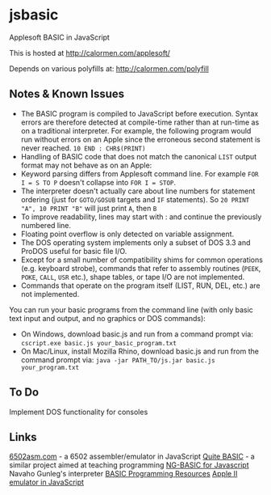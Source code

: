 jsbasic
=======

Applesoft BASIC in JavaScript

This is hosted at http://calormen.com/applesoft/ 

Depends on various polyfills at: http://calormen.com/polyfill

Notes & Known Issues
--------------------
* The BASIC program is compiled to JavaScript before execution. Syntax errors are therefore detected at compile-time rather than at run-time as on a traditional interpreter. For example, the following program would run without errors on an Apple since the erroneous second statement is never reached. `10 END : CHR$(PRINT)`
* Handling of BASIC code that does not match the canonical `LIST` output format may not behave as on an Apple:
* Keyword parsing differs from Applesoft command line. For example `FOR I = S TO P` doesn't collapse into `FOR I = STOP`.
* The interpreter doesn't actually care about line numbers for statement ordering (just for `GOTO/GOSUB` targets and `IF` statements). So `20 PRINT "A", 10 PRINT "B"` will just print `A`, then `B`
* To improve readability, lines may start with : and continue the previously numbered line.
* Floating point overflow is only detected on variable assignment.
* The DOS operating system implements only a subset of DOS 3.3 and ProDOS useful for basic file I/O.
* Except for a small number of compatibility shims for common operations (e.g. keyboard strobe), commands that refer to assembly routines (`PEEK`, `POKE`, `CALL`, `USR` etc.), shape tables, or tape I/O are not implemented.
* Commands that operate on the program itself (LIST, RUN, DEL, etc.) are not implemented.

You can run your basic programs from the command line (with only basic text input and output, and no graphics or DOS commands):
* On Windows, download basic.js and run from a command prompt via: `cscript.exe basic.js your_basic_program.txt`
* On Mac/Linux, install Mozilla Rhino, download basic.js and run from the command prompt via: `java -jar PATH_TO/js.jar basic.js your_program.txt`

To Do
-----
Implement DOS functionality for consoles

Links
-----
[6502asm.com](http://www.6502asm.com/) - a 6502 assembler/emulator in JavaScript
[Quite BASIC](http://www.quitebasic.com/) - a similar project aimed at teaching programming
[NG-BASIC for Javascript](http://navahogunleg.net/blog/my-projects/ng-basic/) Navaho Gunleg's interpreter
[BASIC Programming Resources](http://www.nicholson.com/rhn/basic/)
[Apple II emulator in JavaScript](http://www.scullinsteel.com/apple2/)
